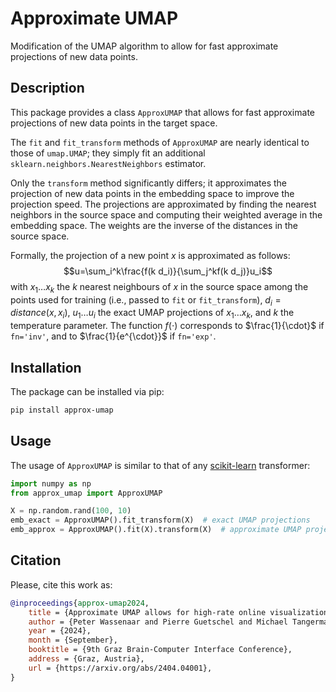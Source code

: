 # Approximate UMAP

Modification of the UMAP algorithm to allow for fast approximate projections of
new data points.

## Description

This package provides a class `ApproxUMAP` that allows for fast approximate projections of new data points in the target
space.

The `fit` and `fit_transform` methods of `ApproxUMAP` are nearly identical to those of `umap.UMAP`;
they simply fit an additional `sklearn.neighbors.NearestNeighbors` estimator.

Only the `transform` method significantly differs; it approximates the projection of new data points
in the embedding space to improve the projection speed.
The projections are approximated by finding the nearest neighbors in the
source space and computing their weighted average in the embedding space.
The weights are the inverse of the distances in the source space.

Formally, the projection of a new point $x$ is approximated as follows:
$$u=\sum_i^k\frac{f(k d_i)}{\sum_j^kf(k d_j)}u_i$$
with $x_1\dots x_k$ the $k$ nearest neighbours of $x$ in the source space
among the points used for training (i.e., passed to `fit` or `fit_transform`),
$d_i=distance(x, x_i)$, $u_1\dots u_i$ the exact UMAP projections of $x_1\dots x_k$, and $k$ the temperature parameter.
The function $f(\cdot)$ corresponds to $\frac{1}{\cdot}$ if `fn='inv'`, and to $\frac{1}{e^{\cdot}}$ if `fn='exp'`.

## Installation

The package can be installed via pip:

```bash
pip install approx-umap
```

## Usage

The usage of `ApproxUMAP` is similar to that of any [scikit-learn](https://scikit-learn.org/stable/index.html)
transformer:

```python
import numpy as np
from approx_umap import ApproxUMAP

X = np.random.rand(100, 10)
emb_exact = ApproxUMAP().fit_transform(X)  # exact UMAP projections
emb_approx = ApproxUMAP().fit(X).transform(X)  # approximate UMAP projection
```

## Citation

Please, cite this work as:

```bibtex
@inproceedings{approx-umap2024,
    title = {Approximate UMAP allows for high-rate online visualization of high-dimensional data streams},
    author = {Peter Wassenaar and Pierre Guetschel and Michael Tangermann},
    year = {2024},
    month = {September},
    booktitle = {9th Graz Brain-Computer Interface Conference},
    address = {Graz, Austria},
    url = {https://arxiv.org/abs/2404.04001},
}
```